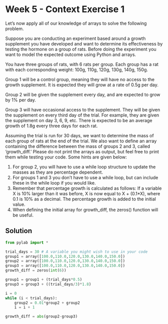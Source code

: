 # Week 5 - Context Exercise 1

Let’s now apply all of our knowledge of arrays to solve the following problem.

Suppose you are conducting an experiment based around a growth supplement you have developed and want to determine its effectiveness by testing the hormone on a group of rats. Before doing the experiment you want to model the expected outcome using Python and arrays.

You have three groups of rats, with 6 rats per group. Each group has a rat with each corresponding weight: 100g, 110g, 120g, 130g, 140g, 150g. 

Group 1 will be a control group, meaning they will have no access to the growth supplement. It is expected they will grow at a rate of 0.5g per day.

Group 2 will be given the supplement every day, and are expected to grow by 1% per day.

Group 3 will have occasional access to the supplement. They will be given the supplement on every third day of the trial. For example, they are given the supplement on day 3, 6, 9, etc. There is expected to be an average growth of 1.8g every three days for each rat. 

Assuming the trial is run for 30 days, we want to determine the mass of each group of rats at the end of the trial. We also want to define an array containing the difference between the mass of groups 2 and 3, called ‘growth_diff.’ Please do not print the arrays as output, but feel free to print them while testing your code. Some hints are given below:

1.	For group 2, you will have to use a while loop structure to update the masses as they are percentage dependent. 
2.	For groups 1 and 3 you don’t have to use a while loop, but can include these in the while loop if you would like. 
3.	Remember that percentage growth is calculated as follows: If a variable X is 10% larger than it was before, X is now equal to X + (0.1*X), where 0.1 is 10% as a decimal. The percentage growth is added to the initial value.
4.	When defining the initial array for growth_diff, the zeros() function will be useful.

## Solution
```python
from pylab import *

trial_days = 30 # A variable you might wish to use in your code
group1 = array([100.0,110.0,120.0,130.0,140.0,150.0])
group2 = array([100.0,110.0,120.0,130.0,140.0,150.0])
group3 = array([100.0,110.0,120.0,130.0,140.0,150.0])
growth_diff = zeros(int(6))

group1 = group1 + (trial_days*0.5)
group3 = group3 + ((trial_days/3)*1.8)

i = 0
while (i < trial_days):
    group2 = 0.01*group2 + group2
    i = i + 1

growth_diff = abs(group2-group3)
```

